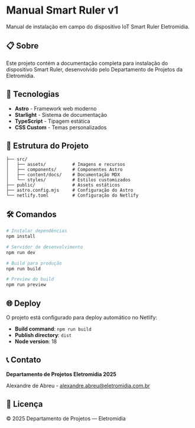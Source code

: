 # Manual Smart Ruler v1

Manual de instalação em campo do dispositivo IoT Smart Ruler Eletromidia.

## 📋 Sobre

Este projeto contém a documentação completa para instalação do dispositivo Smart Ruler, desenvolvido pelo Departamento de Projetos da Eletromidia.

## 🚀 Tecnologias

- **Astro** - Framework web moderno
- **Starlight** - Sistema de documentação
- **TypeScript** - Tipagem estática
- **CSS Custom** - Temas personalizados

## 📁 Estrutura do Projeto

```
├── src/
│   ├── assets/          # Imagens e recursos
│   ├── components/      # Componentes Astro
│   ├── content/docs/    # Documentação MDX
│   └── styles/          # Estilos customizados
├── public/              # Assets estáticos
├── astro.config.mjs     # Configuração do Astro
└── netlify.toml         # Configuração do Netlify
```

## 🛠️ Comandos

```bash
# Instalar dependências
npm install

# Servidor de desenvolvimento
npm run dev

# Build para produção
npm run build

# Preview do build
npm run preview
```

## 🌐 Deploy

O projeto está configurado para deploy automático no Netlify:

- **Build command**: `npm run build`
- **Publish directory**: `dist`
- **Node version**: 18

## 📞 Contato

**Departamento de Projetos Eletromidia 2025**

Alexandre de Abreu - [alexandre.abreu@eletromidia.com.br](mailto:alexandre.abreu@eletromidia.com.br)

## 📄 Licença

© 2025 Departamento de Projetos — Eletromidia